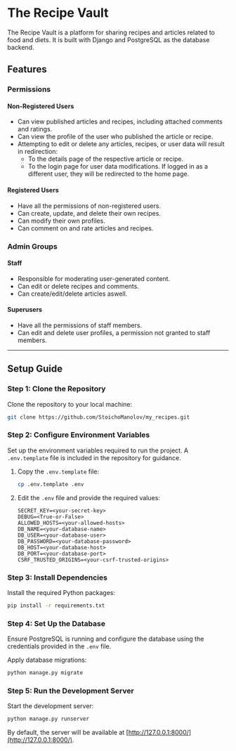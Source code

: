 # The Recipe Vault

The Recipe Vault is a platform for sharing recipes and articles related to food and diets. It is built with Django and PostgreSQL as the database backend.

## Features

### Permissions

#### Non-Registered Users
- Can view published articles and recipes, including attached comments and ratings.
- Can view the profile of the user who published the article or recipe.
- Attempting to edit or delete any articles, recipes, or user data will result in redirection:
  - To the details page of the respective article or recipe.
  - To the login page for user data modifications. If logged in as a different user, they will be redirected to the home page.

#### Registered Users
- Have all the permissions of non-registered users.
- Can create, update, and delete their own recipes.
- Can modify their own profiles.
- Can comment on and rate articles and recipes.

### Admin Groups

#### Staff
- Responsible for moderating user-generated content.
- Can edit or delete recipes and comments.
- Can create/edit/delete articles aswell.

#### Superusers
- Have all the permissions of staff members.
- Can edit and delete user profiles, a permission not granted to staff members.

---

## Setup Guide

### Step 1: Clone the Repository
Clone the repository to your local machine:

```bash
git clone https://github.com/StoichoManolov/my_recipes.git
```

### Step 2: Configure Environment Variables
Set up the environment variables required to run the project. A `.env.template` file is included in the repository for guidance.

1. Copy the `.env.template` file:

   ```bash
   cp .env.template .env
   ```

2. Edit the `.env` file and provide the required values:

   ```env
   SECRET_KEY=<your-secret-key>
   DEBUG=<True-or-False>
   ALLOWED_HOSTS=<your-allowed-hosts>
   DB_NAME=<your-database-name>
   DB_USER=<your-database-user>
   DB_PASSWORD=<your-database-password>
   DB_HOST=<your-database-host>
   DB_PORT=<your-database-port>
   CSRF_TRUSTED_ORIGINS=<your-csrf-trusted-origins>
   ```

### Step 3: Install Dependencies
Install the required Python packages:

```bash
pip install -r requirements.txt
```

### Step 4: Set Up the Database
Ensure PostgreSQL is running and configure the database using the credentials provided in the `.env` file.

Apply database migrations:

```bash
python manage.py migrate
```

### Step 5: Run the Development Server
Start the development server:

```bash
python manage.py runserver
```

By default, the server will be available at [http://127.0.0.1:8000/](http://127.0.0.1:8000/).

